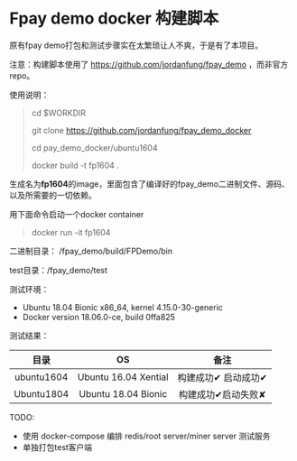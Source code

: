 # Fpay demo docker 构建脚本

原有fpay demo打包和测试步骤实在太繁琐让人不爽，于是有了本项目。

注意：构建脚本使用了 https://github.com/jordanfung/fpay_demo ，而非官方repo。



使用说明：

> cd $WORKDIR
>
> git clone https://github.com/jordanfung/fpay_demo_docker
>
> cd pay_demo_docker/ubuntu1604
>
> docker build -t fp1604 .

生成名为**fp1604**的image，里面包含了编译好的fpay_demo二进制文件、源码、以及所需要的一切依赖。



用下面命令启动一个docker container

> docker run -it fp1604



二进制目录： /fpay_demo/build/FPDemo/bin

test目录：/fpay_demo/test



测试环境：

- Ubuntu 18.04 Bionic x86_64, kernel 4.15.0-30-generic
- Docker version 18.06.0-ce, build 0ffa825



测试结果：

|    目录    |          OS          |        备注         |
| :--------: | :------------------: | :-----------------: |
| ubuntu1604 | Ubuntu 16.04 Xential | 构建成功✔︎ 启动成功✔︎ |
| Ubuntu1804 | Ubuntu 18.04 Bionic  | 构建成功✔︎启动失败✘  |

TODO:

- 使用 docker-compose 编排 redis/root server/miner server 测试服务
- 单独打包test客户端

